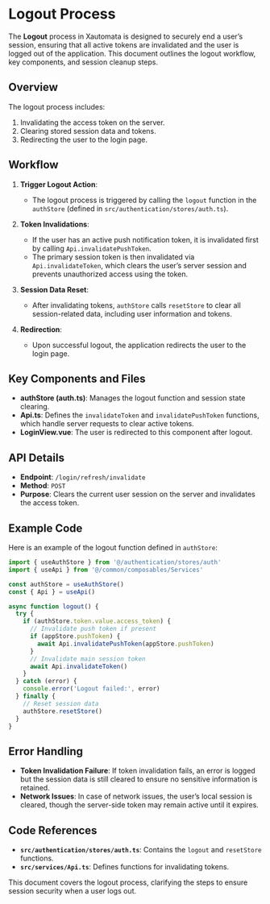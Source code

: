 # Logout Process

The **Logout** process in Xautomata is designed to securely end a user’s session, ensuring that all active tokens are invalidated and the user is logged out of the application. This document outlines the logout workflow, key components, and session cleanup steps.

## Overview

The logout process includes:
1. Invalidating the access token on the server.
2. Clearing stored session data and tokens.
3. Redirecting the user to the login page.

## Workflow

1. **Trigger Logout Action**:
   - The logout process is triggered by calling the `logout` function in the `authStore` (defined in `src/authentication/stores/auth.ts`).
   
2. **Token Invalidations**:
   - If the user has an active push notification token, it is invalidated first by calling `Api.invalidatePushToken`.
   - The primary session token is then invalidated via `Api.invalidateToken`, which clears the user’s server session and prevents unauthorized access using the token.

3. **Session Data Reset**:
   - After invalidating tokens, `authStore` calls `resetStore` to clear all session-related data, including user information and tokens.

4. **Redirection**:
   - Upon successful logout, the application redirects the user to the login page.

## Key Components and Files

- **authStore (auth.ts)**: Manages the logout function and session state clearing.
- **Api.ts**: Defines the `invalidateToken` and `invalidatePushToken` functions, which handle server requests to clear active tokens.
- **LoginView.vue**: The user is redirected to this component after logout.

## API Details

- **Endpoint**: `/login/refresh/invalidate`
- **Method**: `POST`
- **Purpose**: Clears the current user session on the server and invalidates the access token.

## Example Code

Here is an example of the logout function defined in `authStore`:


```typescript
import { useAuthStore } from '@/authentication/stores/auth'
import { useApi } from '@/common/composables/Services'

const authStore = useAuthStore()
const { Api } = useApi()

async function logout() {
  try {
    if (authStore.token.value.access_token) {
      // Invalidate push token if present
      if (appStore.pushToken) {
        await Api.invalidatePushToken(appStore.pushToken)
      }
      // Invalidate main session token
      await Api.invalidateToken()
    }
  } catch (error) {
    console.error('Logout failed:', error)
  } finally {
    // Reset session data
    authStore.resetStore()
  }
}
```


## Error Handling

- **Token Invalidation Failure**: If token invalidation fails, an error is logged but the session data is still cleared to ensure no sensitive information is retained.
- **Network Issues**: In case of network issues, the user’s local session is cleared, though the server-side token may remain active until it expires.

## Code References

- **`src/authentication/stores/auth.ts`**: Contains the `logout` and `resetStore` functions.
- **`src/services/Api.ts`**: Defines functions for invalidating tokens.

This document covers the logout process, clarifying the steps to ensure session security when a user logs out.
